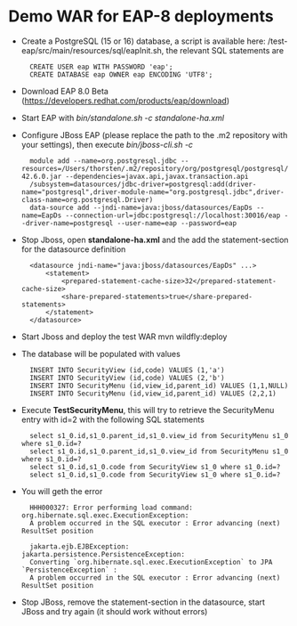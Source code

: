 # Demo WAR for EAP-8 deployments


- Create a PostgreSQL (15 or 16) database, a script is available here: /test-eap/src/main/resources/sql/eapInit.sh, the relevant SQL statements are

		CREATE USER eap WITH PASSWORD 'eap';
		CREATE DATABASE eap OWNER eap ENCODING 'UTF8';

- Download EAP 8.0 Beta (https://developers.redhat.com/products/eap/download)
- Start EAP with *bin/standalone.sh -c standalone-ha.xml*
- Configure JBoss EAP (please replace the path to the .m2 repository with your settings), then execute *bin/jboss-cli.sh -c*

		module add --name=org.postgresql.jdbc --resources=/Users/thorsten/.m2/repository/org/postgresql/postgresql/42.6.0/postgresql-42.6.0.jar --dependencies=javax.api,javax.transaction.api
		/subsystem=datasources/jdbc-driver=postgresql:add(driver-name="postgresql",driver-module-name="org.postgresql.jdbc",driver-class-name=org.postgresql.Driver)
		data-source add --jndi-name=java:jboss/datasources/EapDs --name=EapDs --connection-url=jdbc:postgresql://localhost:30016/eap --driver-name=postgresql --user-name=eap --password=eap
		
- Stop Jboss, open **standalone-ha.xml** and the add the statement-section for the datasource definition 

		<datasource jndi-name="java:jboss/datasources/EapDs" ...>
			<statement>
				<prepared-statement-cache-size>32</prepared-statement-cache-size>
				<share-prepared-statements>true</share-prepared-statements>
			</statement>
		</datasource>
    
- Start Jboss and deploy the test WAR  mvn wildfly:deploy 
- The database will be populated with values

		INSERT INTO SecurityView (id,code) VALUES (1,'a')
		INSERT INTO SecurityView (id,code) VALUES (2,'b')
		INSERT INTO SecurityMenu (id,view_id,parent_id) VALUES (1,1,NULL)
		INSERT INTO SecurityMenu (id,view_id,parent_id) VALUES (2,2,1)

- Execute **TestSecurityMenu**, this will try to retrieve the SecurityMenu entry with id=2 with the following SQL statements

		select s1_0.id,s1_0.parent_id,s1_0.view_id from SecurityMenu s1_0 where s1_0.id=?
		select s1_0.id,s1_0.parent_id,s1_0.view_id from SecurityMenu s1_0 where s1_0.id=?
		select s1_0.id,s1_0.code from SecurityView s1_0 where s1_0.id=?
		select s1_0.id,s1_0.code from SecurityView s1_0 where s1_0.id=?

- You will geth the error

		HHH000327: Error performing load command: org.hibernate.sql.exec.ExecutionException:
		A problem occurred in the SQL executor : Error advancing (next) ResultSet position
		
		jakarta.ejb.EJBException: jakarta.persistence.PersistenceException:
		Converting `org.hibernate.sql.exec.ExecutionException` to JPA `PersistenceException` :
		A problem occurred in the SQL executor : Error advancing (next) ResultSet position
    
- Stop JBoss, remove the statement-section in the datasource, start JBoss and try again (it should work without errors)